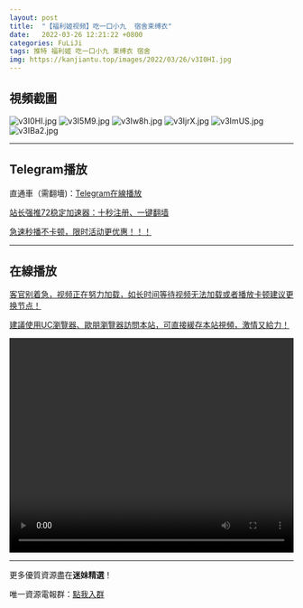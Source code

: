 ```yaml
---
layout: post
title:  "【福利姬视频】吃一口小九  宿舍束缚衣"
date:   2022-03-26 12:21:22 +0800
categories: FuLiJi
tags: 推特 福利姬 吃一口小九 束缚衣 宿舍
img: https://kanjiantu.top/images/2022/03/26/v3I0HI.jpg
---
```



## 視頻截圖

![v3I0HI.jpg](https://kanjiantu.top/images/2022/03/26/v3I0HI.jpg)
![v3I5M9.jpg](https://kanjiantu.top/images/2022/03/26/v3I5M9.jpg)
![v3Iw8h.jpg](https://kanjiantu.top/images/2022/03/26/v3Iw8h.jpg)
![v3IjrX.jpg](https://kanjiantu.top/images/2022/03/26/v3IjrX.jpg)
![v3ImUS.jpg](https://kanjiantu.top/images/2022/03/26/v3ImUS.jpg)
![v3IBa2.jpg](https://kanjiantu.top/images/2022/03/26/v3IBa2.jpg)

* * *
## Telegram播放

直通車（需翻墻)：[Telegram在線播放](https://t.me/mimeijingxuan/367)

<u>站长强推72稳定加速器：[十秒注册、一键翻墙](https://72vpn.xyz/#/register?code=mimei) </u>


<u>急速秒播不卡顿，限时活动更优惠！！！</u>
* * *
## 在線播放
<u>客官别着急，视频正在努力加载，如长时间等待视频无法加载或者播放卡顿建议更换节点！</u>

<u>建議使用UC瀏覽器、歐朋瀏覽器訪問本站，可直接緩存本站視頻，激情又給力！</u>
<center><video src="https://cdn.publer.io/uploads/videos/62471968db279732fb55c1bd/55f364da2de9d760a451d989e8a01068.mp4" width="100%" height="380px" controls="controls"></video></center>


* * *
更多優質資源盡在**迷妹精選**！

唯一資源電報群：[點我入群](https://t.me/mimeijingxuan)


